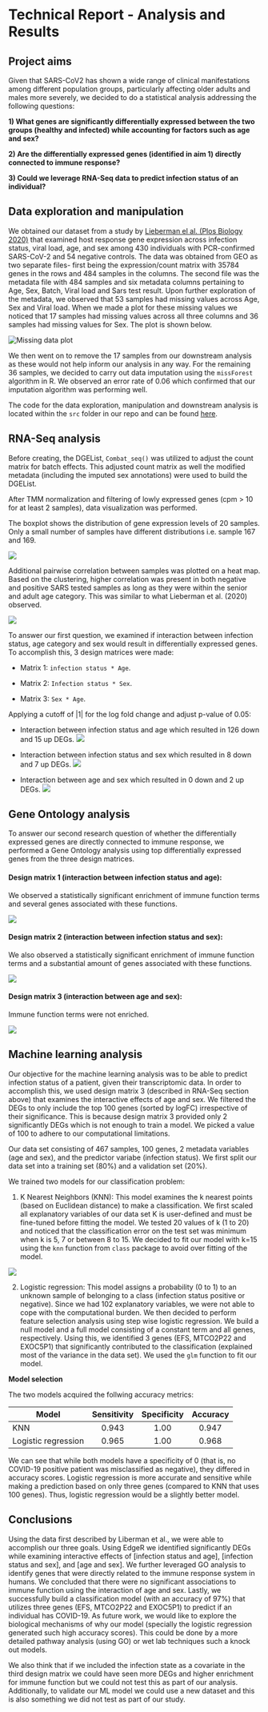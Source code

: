 # Technical Report - Analysis and Results 

## Project aims 
Given that SARS-CoV2 has shown a wide range of clinical manifestations among different population groups, particularly affecting older adults and males more severely, we decided to do a statistical analysis addressing the following questions:

**1) What genes are significantly differentially expressed between the two groups (healthy and infected) while accounting for factors such as age and sex?**

**2) Are the differentially expressed genes (identified in aim 1) directly connected to immune response?**

**3) Could we leverage RNA-Seq data to predict infection status of an individual?**


## Data exploration and manipulation 

We obtained our dataset from a study by [Lieberman el al. (Plos Biology 2020)](https://journals.plos.org/plosbiology/article?id=10.1371/journal.pbio.3000849) that examined host response gene expression across infection status, viral load, age, and sex among 430 individuals with PCR-confirmed SARS-CoV-2 and 54 negative controls. The data was obtained from GEO as two separate files- first being the expression/count matrix with 35784 genes in the rows and 484 samples in the columns. The second file was the metadata file with 484 samples and six metadata columns pertaining to Age, Sex, Batch, Viral load and Sars test result. Upon further exploration of the metadata, we observed that 53 samples had missing values across Age, Sex and Viral load. When we made a plot for these missing values we noticed that 17 samples had missing values across all three columns and 36 samples had missing values for Sex. The plot is shown below. 

![Missing data plot](../Results/Plots/Missing_data.png)

We then went on to remove the 17 samples from our downstream analysis as these would not help inform our analysis in any way. For the remaining 36 samples, we decided to carry out data imputation using the `missForest` algorithm in R. We observed an error rate of 0.06 which confirmed that our imputation algorithm was performing well. 

The code for the data exploration, manipulation and downstream analysis is located within the `src` folder in our repo and can be found [here](https://github.com/STAT540-UBC-2022/project-team-11/blob/main/src/imputed.Rmd). 


## RNA-Seq analysis

Before creating, the DGEList, `Combat_seq()` was utilized to adjust the count matrix for batch effects. This adjusted count matrix as well the modified metadata (including the imputed sex annotations) were used to build the DGEList. 

After TMM normalization and filtering of lowly expressed genes (cpm > 10 for at least 2 samples), data visualization was performed. 

The boxplot shows the distribution of gene expression levels of 20 samples. Only a small number of samples have different distributions i.e. sample 167 and 169.

![](https://github.com/STAT540-UBC-2022/project-team-11/blob/580decab757e78a930b6954cbb1988a954c6f572/Results/Plots/box_plot.jpg)

Additional pairwise correlation between samples was plotted on a heat map. Based on the clustering, higher correlation was present in both negative and positive SARS tested samples as long as they were within the senior and adult age category. This was similar to what Lieberman et al. (2020) observed.

![](https://github.com/STAT540-UBC-2022/project-team-11/blob/dc53ae687dd40eb342cfcfafd5c49cee6f15f213/Results/Plots/heatmap.png)

To answer our first question, we examined if interaction between infection status, age category and sex would result in differentially expressed genes. To accomplish this, 3 design matrices were made:

- Matrix 1: `infection status * Age`.

- Matrix 2: `Infection status * Sex`.

- Matrix 3: `Sex * Age`.

Applying a cutoff of |1| for the log fold change and adjust p-value of 0.05: 
- Interaction between infection status and age which resulted in 126 down and 15 up DEGs.
![](https://github.com/STAT540-UBC-2022/project-team-11/blob/263abeff2f45447b7568219d6215f820a1164090/Results/Plots/MD_2.png)

- Interaction between infection status and sex which resulted in 8 down and 7 up DEGs.
![](https://github.com/STAT540-UBC-2022/project-team-11/blob/263abeff2f45447b7568219d6215f820a1164090/Results/Plots/MD_1.png)

- Interaction between age and sex which resulted in 0 down and 2 up DEGs. 
![](https://github.com/STAT540-UBC-2022/project-team-11/blob/263abeff2f45447b7568219d6215f820a1164090/Results/Plots/MD_3.png)


## Gene Ontology analysis

To answer our second research question of whether the differentially expressed genes are directly connected to immune response, we performed a Gene Ontology analysis using top differentially expressed genes from the three design matrices. 

#### **Design matrix 1 (interaction between infection status and age):**

We observed a statistically significant enrichment of immune function terms and several genes associated with these functions.

![](../Results/Plots/GoSeq_2.png)

#### **Design matrix 2 (interaction between infection status and sex):**

We also observed a statistically significant enrichment of immune function terms and a substantial amount of genes associated with these functions.

![](../Results/Plots/GoSeq_1.png)

#### **Design matrix 3 (interaction between age and sex):**

Immune function terms were not enriched.

![](../Results/Plots/GoSeq_3.png)



## Machine learning analysis

Our objective for the machine learning analysis was to be able to predict infection status of a patient, given their transcriptomic data. In order to accomplish this, we used design matrix 3 (described in RNA-Seq section above) that examines the interactive effects of age and sex. We filtered the DEGs to only include the top 100 genes (sorted by logFC) irrespective of their significance. This is because design matrix 3 provided only 2 significantly DEGs which is not enough to train a model. We picked a value of 100 to adhere to our computational limitations. 

Our data set consisting of 467 samples, 100 genes, 2 metadata variables (age and sex), and the predictor variabe (infection status). We first split our data set into a training set (80%) and a validation set (20%).

We trained two models for our classification problem:

1) K Nearest Neighbors (KNN): This model examines the k nearest points (based on Euclidean distance) to make a classification. We first scaled all explanatory variables of our data set K is user-defined and must be fine-tuned before fitting the model. We tested 20 values of k (1 to 20) and noticed that the classification error on the test set was minimum when k is 5, 7 or between 8 to 15. We decided to fit our model with k=15 using the `knn` function from `class` package to avoid over fitting of the model. 

![](../Results/Plots/ML.png)

2) Logistic regression: This model assigns a probability (0 to 1) to an unknown sample of belonging to a class (infection status positive or negative). Since we had 102 explanatory variables, we were not able to cope with the computational burden. We then decided to perform feature selection analysis using step wise logistic regression. We build a null model and a full model consisting of a constant term and all genes, respectively. Using this, we identified 3 genes (EFS, MTCO2P22 and EXOC5P1) that significantly contributed to the classification (explained most of the variance in the data set). We used the `glm` function to fit our model. 

**Model selection**

The two models acquired the follwing accuracy metrics: 

| Model         | Sensitivity   | Specificity  | Accuracy |
| ------------- |:-------------:| :-----:| :--------------: |
| KNN           | 0.943 | 1.00 | 0.947 |
| Logistic regression      | 0.965 | 1.00 | 0.968 |

We can see that while both models have a specificity of 0 (that is, no COVID-19 positive patient was misclassified as negative), they differed in accuracy scores. Logistic regression is more accurate and sensitive while making a prediction based on only three genes (compared to KNN that uses 100 genes). Thus, logistic regression would be a slightly better model.

## Conclusions 

Using the data first described by Liberman et al., we were able to accomplish our three goals. Using EdgeR we identified significantly DEGs while examining interactive effects of [infection status and age], [infection status and sex], and [age and sex]. We further leveraged GO analysis to identify genes that were directly related to the immune response system in humans. We concluded that there were no significant associations to immune function using the interaction of age and sex. Lastly, we successfully build a classification model (with an accuracy of 97%) that utilizes three genes (EFS, MTCO2P22 and EXOC5P1) to predict if an individual has COVID-19.
As future work, we would like to explore the biological mechanisms of why our model (specially the logistic regression generated such high accuracy scores). This could be done by a more detailed pathway analysis (using GO) or wet lab techniques such a knock out models. 

We also think that if we included the infection state as a covariate in the third design matrix we could have seen more DEGs and higher enrichment for immune function but we could not test this as part of our analysis. Additionally, to validate our ML model we could use a new dataset and this is also something we did not test as part of our study. 
